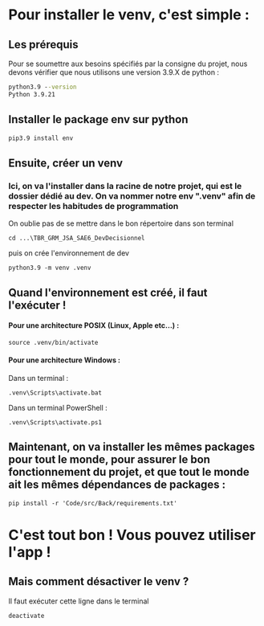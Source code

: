 # Pour installer le venv, c'est simple : 

## Les prérequis

Pour se soumettre aux besoins spécifiés par la consigne du projet, nous devons vérifier que nous utilisons une version 3.9.X de python :

```cmd 
python3.9 --version
Python 3.9.21
```

## Installer le package env sur python
```cmd
pip3.9 install env
```

## Ensuite, créer un venv
### Ici, on va l'installer dans la racine de notre projet, qui est le dossier dédié au dev. On va nommer notre env ".venv" afin de respecter les habitudes de programmation

On oublie pas de se mettre dans le bon répertoire dans son terminal
```
cd ...\TBR_GRM_JSA_SAE6_DevDecisionnel
```
puis on crée l'environnement de dev
```
python3.9 -m venv .venv
```

## Quand l'environnement est créé, il faut l'exécuter !

#### Pour une architecture POSIX (Linux, Apple etc...) :
```
source .venv/bin/activate
```

#### Pour une architecture Windows : 
Dans un terminal :
```
.venv\Scripts\activate.bat
```
Dans un terminal PowerShell :
```
.venv\Scripts\activate.ps1
```

## Maintenant, on va installer les mêmes packages pour tout le monde, pour assurer le bon fonctionnement du projet, et que tout le monde ait les mêmes dépendances de packages :

```
pip install -r 'Code/src/Back/requirements.txt'
```

# C'est tout bon ! Vous pouvez utiliser l'app !

## Mais comment désactiver le venv ?
Il faut exécuter cette ligne dans le terminal
```
deactivate
```